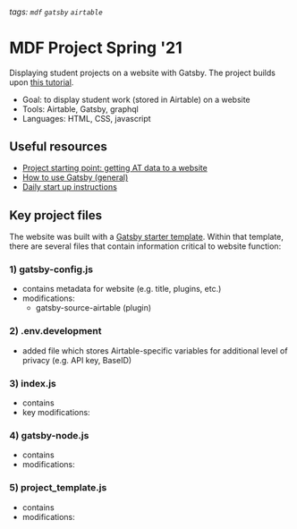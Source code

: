###### tags: `mdf` `gatsby` `airtable`
# MDF Project Spring '21
Displaying student projects on a website with Gatsby. The project builds upon [this tutorial](https://hackmd.io/pBPs96b-Q_KdkYm1Dc3ZyQ).

- Goal: to display student work (stored in Airtable) on a website
- Tools: Airtable, Gatsby, graphql
- Languages: HTML, CSS, javascript

## Useful resources
- [Project starting point: getting AT data to a website](https://hackmd.io/pBPs96b-Q_KdkYm1Dc3ZyQ)
- [How to use Gatsby (general)](https://www.gatsbyjs.com/docs/tutorial/)
- [Daily start up instructions](https://github.com/ckakiti/General/blob/master/akiti_mdf21_startup.md)

## Key project files
The website was built with a [Gatsby starter template](https://github.com/gatsbyjs/gatsby-starter-default). Within that template, there are several files that contain information critical to website function:
### 1) gatsby-config.js
- contains metadata for website (e.g. title, plugins, etc.)
- modifications:
    - gatsby-source-airtable (plugin)

### 2) .env.development
- added file which stores Airtable-specific variables for additional level of privacy (e.g. API key, BaseID)

### 3) index.js
- contains
- key modifications:

### 4) gatsby-node.js
- contains
- modifications:

### 5) project_template.js
- contains
- modifications:
